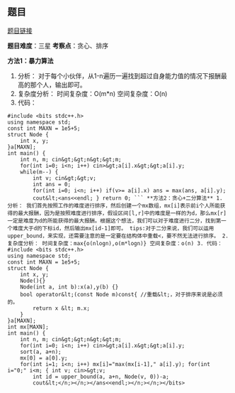## 题目
[题目链接](https://www.nowcoder.com/practice/46e837a4ea9144f5ad2021658cb54c4d?tpId=182&tqId=152606&sourceUrl=/exam/oj&channenl=wgithub&fromPut=wgithub)

**题目难度**：三星
**考察点**：贪心、排序

**方法1：暴力算法**
1. 分析：
对于每个小伙伴，从1-n遍历一遍找到超过自身能力值的情况下报酬最高的那个人，输出即可。
2. 复杂度分析：
时间复杂度：O(m*n)
空间复杂度：O(n)
3. 代码：
```
#include <bits stdc++.h>
using namespace std;
const int MAXN = 1e5+5;
struct Node {
    int x, y;
}a[MAXN];
int main() {
    int n, m; cin&gt;&gt;n&gt;&gt;m;
    for(int i=0; i<n; i++) cin>&gt;a[i].x&gt;&gt;a[i].y;
    while(m--) {
        int v; cin&gt;&gt;v;
        int ans = 0;
        for(int i=0; i<n; i++) if(v>= a[i].x) ans = max(ans, a[i].y);
        cout&lt;<ans<<endl; } return 0; ``` **方法2：贪心+二分算法** 1. 分析： 我们首先按照工作的难度进行排序，然后创建一个mx数组，mx[i]表示前i个人所能获得的最大报酬，因为是按照难度进行排序，假设区间[l,r]中的难度是一样的为d，那么mx[r]一定是难度为d的所能获得的最大报酬。根据这个想法，我们可以对于难度进行二分，找到第一个难度大于d的下标id，然后输出mx[id-1]即可。 tips:对于二分来说，我们可以运用upper_bound，来实现，还需要注意的是一定要在结构体中重载<，要不然无法进行排序。 2. 复杂度分析： 时间复杂度：max{o(nlogn),o(m*logn)} 空间复杂度：o(n) 3. 代码： #include <bits stdc++.h>
using namespace std;
const int MAXN = 1e5+5;
struct Node {
    int x, y;
    Node(){}
    Node(int a, int b):x(a),y(b) {}
    bool operator&lt;(const Node m)const{ //重载&lt;，对于排序来说是必须的。
        return x &lt; m.x;
    }
}a[MAXN];
int mx[MAXN];
int main() {
    int n, m; cin&gt;&gt;n&gt;&gt;m;
    for(int i=0; i<n; i++) cin>&gt;a[i].x&gt;&gt;a[i].y;
    sort(a, a+n);
    mx[0] = a[0].y;
    for(int i=1; i<n; i++) mx[i]="max(mx[i-1]," a[i].y); for(int i="0;" i<m; { int v; cin>&gt;v;
        int id = upper_bound(a, a+n, Node(v, 0))-a;
        cout&lt;</n;></n;></ans<<endl;></n;></n;></bits>